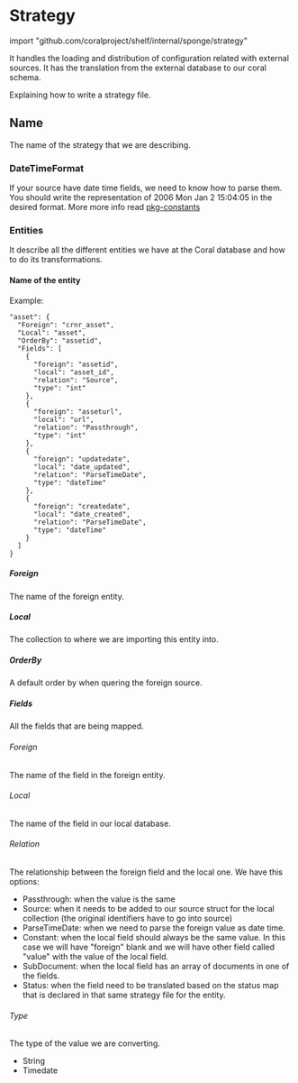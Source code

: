 # Strategy

import "github.com/coralproject/shelf/internal/sponge/strategy"

It handles the loading and distribution of configuration related with external sources. It has the translation from the external database to our coral schema.

Explaining how to write a strategy file.

## Name

The name of the strategy that we are describing.

### DateTimeFormat

If your source have date time fields, we need to know how to parse them. You should write the representation of 2006 Mon Jan 2 15:04:05 in the desired format. More more info read [pkg-constants](https://golang.org/pkg/time/#pkg-constants)

### Entities

It describe all the different entities we have at the Coral database and how to do its transformations.

#### Name of the entity

Example:
```
"asset": {
  "Foreign": "crnr_asset",
  "Local": "asset",
  "OrderBy": "assetid",
  "Fields": [
    {
      "foreign": "assetid",
      "local": "asset_id",
      "relation": "Source",
      "type": "int"
    },
    {
      "foreign": "asseturl",
      "local": "url",
      "relation": "Passthrough",
      "type": "int"
    },
    {
      "foreign": "updatedate",
      "local": "date_updated",
      "relation": "ParseTimeDate",
      "type": "dateTime"
    },
    {
      "foreign": "createdate",
      "local": "date_created",
      "relation": "ParseTimeDate",
      "type": "dateTime"
    }
  ]
}
```

##### Foreign

The name of the foreign entity.

##### Local

The collection to where we are importing this entity into.

##### OrderBy

A default order by when quering the foreign source.

##### Fields

All the fields that are being mapped.

###### Foreign

The name of the field in the foreign entity.

###### Local

The name of the field in our local database.

###### Relation

The relationship between the foreign field and the local one. We have this options:
- Passthrough: when the value is the same
- Source: when it needs to be added to our source struct for the local collection (the original identifiers have to go into source)
- ParseTimeDate: when we need to parse the foreign value as date time.
- Constant: when the local field should always be the same value. In this case we will have "foreign" blank and we will have other field called "value" with the value of the local field.
- SubDocument: when the local field has an array of documents in one of the fields.
- Status: when the field need to be translated based on the status map that is declared in that same strategy file for the entity.

###### Type

The type of the value we are converting.

- String
- Timedate
